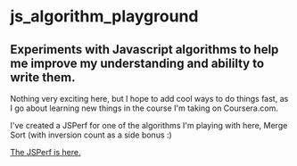 # js_algorithm_playground
## Experiments with Javascript algorithms to help me improve my understanding and abililty to write them.

Nothing very exciting here, but I hope to add cool ways to do things fast, as I go about learning new things in the course I'm taking on Coursera.com.

I've created a JSPerf for one of the algorithms I'm playing with here, Merge Sort (with inversion count as a side bonus :)

[The JSPerf is here.](http://jsperf.com/updated-merge-sort-inversion-count-test/5)